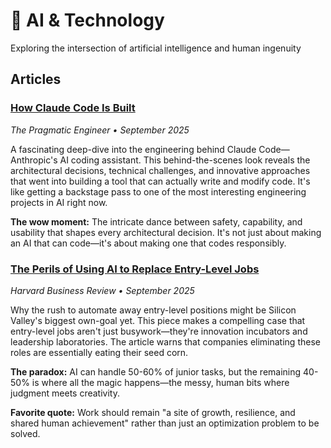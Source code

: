# 🤖 AI & Technology

Exploring the intersection of artificial intelligence and human ingenuity

## Articles

### [How Claude Code Is Built](https://newsletter.pragmaticengineer.com/p/how-claude-code-is-built)
*The Pragmatic Engineer • September 2025*

A fascinating deep-dive into the engineering behind Claude Code—Anthropic's AI coding assistant. This behind-the-scenes look reveals the architectural decisions, technical challenges, and innovative approaches that went into building a tool that can actually write and modify code. It's like getting a backstage pass to one of the most interesting engineering projects in AI right now.

**The wow moment:** The intricate dance between safety, capability, and usability that shapes every architectural decision. It's not just about making an AI that can code—it's about making one that codes responsibly.

### [The Perils of Using AI to Replace Entry-Level Jobs](https://hbr.org/2025/09/the-perils-of-using-ai-to-replace-entry-level-jobs)
*Harvard Business Review • September 2025*

Why the rush to automate away entry-level positions might be Silicon Valley's biggest own-goal yet. This piece makes a compelling case that entry-level jobs aren't just busywork—they're innovation incubators and leadership laboratories. The article warns that companies eliminating these roles are essentially eating their seed corn.

**The paradox:** AI can handle 50-60% of junior tasks, but the remaining 40-50% is where all the magic happens—the messy, human bits where judgment meets creativity.

**Favorite quote:** Work should remain "a site of growth, resilience, and shared human achievement" rather than just an optimization problem to be solved.